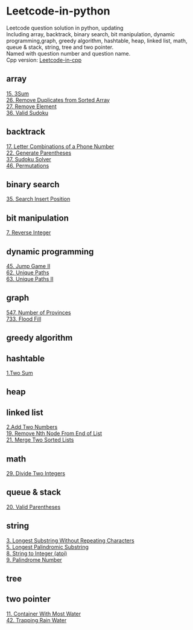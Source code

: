# Leetcode-in-python
Leetcode question solution in python, updating  
Including array, backtrack, binary search, bit manipulation, dynamic programming,graph, greedy algorithm, hashtable, heap, linked list, math, queue & stack, string, tree and two pointer.  
Named with question number and question name.  
Cpp version: [Leetcode-in-cpp](https://github.com/JinLexuan/Leetcode-in-cpp)  

## array
[15. 3Sum](https://github.com/JinLexuan/Leetcode-in-python/blob/main/array/0015%203Sum.md)  
[26. Remove Duplicates from Sorted Array](https://github.com/JinLexuan/Leetcode-in-python/blob/main/array/0026%20Remove%20Duplicates%20from%20Sorted%20Array.md)  
[27. Remove Element](https://github.com/JinLexuan/Leetcode-in-python/blob/main/array/0027%20Remove%20Element.md)  
[36. Valid Sudoku](https://github.com/JinLexuan/Leetcode-in-python/blob/main/array/0036%20Valid%20Sudoku.md)  

## backtrack
[17. Letter Combinations of a Phone Number](https://github.com/JinLexuan/Leetcode-in-python/blob/main/array/0036%20Valid%20Sudoku.md)  
[22. Generate Parentheses](https://github.com/JinLexuan/Leetcode-in-python/blob/main/backtrack/0022%20Generate%20Parentheses.md)  
[37. Sudoku Solver](https://github.com/JinLexuan/Leetcode-in-python/blob/main/backtrack/0037%20Sudoku%20Solver.md)  
[46. Permutations](https://github.com/JinLexuan/Leetcode-in-python/blob/main/backtrack/0046%20Permutations.md)  

## binary search
[35. Search Insert Position](https://github.com/JinLexuan/Leetcode-in-python/blob/main/binary%20search/0035%2035.%20Search%20Insert%20Position.md)  

## bit manipulation
[7. Reverse Integer](https://github.com/JinLexuan/Leetcode-in-python/blob/main/bit%20manipulation/0007%20Reverse%20Integer.md) 

## dynamic programming
[45. Jump Game II](https://github.com/JinLexuan/Leetcode-in-python/blob/main/dynamic%20programming/0045%20Jump%20Game%20II.md)  
[62. Unique Paths](https://github.com/JinLexuan/Leetcode-in-python/blob/main/dynamic%20programming/0062%20Unique%20Paths.md)  
[63. Unique Paths II](https://github.com/JinLexuan/Leetcode-in-python/blob/main/dynamic%20programming/0063%20Unique%20Paths%20II.md)  

## graph
[547. Number of Provinces](https://github.com/JinLexuan/Leetcode-in-python/blob/main/graph/0547%20Number%20of%20Provinces.md)  
[733. Flood Fill](https://github.com/JinLexuan/Leetcode-in-python/blob/main/graph/0733%20Flood%20Fill.md)  

## greedy algorithm

## hashtable
[1.Two Sum](https://github.com/JinLexuan/Leetcode-in-python/blob/main/hashtable/0001%20Two%20Sum.md)  

## heap

## linked list
[2.Add Two Numbers](https://github.com/JinLexuan/Leetcode-in-python/blob/main/linked%20list/0002%20Add%20Two%20Numbers.md)  
[19. Remove Nth Node From End of List](https://github.com/JinLexuan/Leetcode-in-python/blob/main/linked%20list/0019%20Remove%20Nth%20Node%20From%20End%20of%20List.md)  
[21. Merge Two Sorted Lists](https://github.com/JinLexuan/Leetcode-in-python/blob/main/linked%20list/0021%20Merge%20Two%20Sorted%20Lists.md#21-merge-two-sorted-lists)  

## math
[29. Divide Two Integers](https://github.com/JinLexuan/Leetcode-in-python/blob/main/math/0029%20Divide%20Two%20Integers.md)  

## queue & stack
[20. Valid Parentheses](https://github.com/JinLexuan/Leetcode-in-python/blob/main/queue%20%26%20stack/0020%20Valid%20Parentheses.md)  

## string
[3. Longest Substring Without Repeating Characters](https://github.com/JinLexuan/Leetcode-in-python/blob/main/string/0003%20Longest%20Substring%20Without%20Repeating%20Characters.md)  
[5. Longest Palindromic Substring](https://github.com/JinLexuan/Leetcode-in-python/blob/main/string/0005%20Longest%20Palindromic%20Substring.md)  
[8. String to Integer (atoi)](https://github.com/JinLexuan/Leetcode-in-python/blob/main/string/0008%20String%20to%20Integer%20(atoi).md)  
[9. Palindrome Number](https://github.com/JinLexuan/Leetcode-in-python/blob/main/string/0009%20Palindrome%20Number.md)  

## tree

## two pointer
[11. Container With Most Water](https://github.com/JinLexuan/Leetcode-in-python/blob/main/two%20pointer/0011%20Container%20With%20Most%20Water.md)  
[42. Trapping Rain Water](https://github.com/JinLexuan/Leetcode-in-python/blob/main/two%20pointer/0042%20Trapping%20Rain%20Water.md)  
